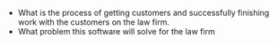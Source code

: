 -   What is the process of getting customers and successfully finishing work with the customers on the law firm.
-   What problem this software will solve for the law firm
